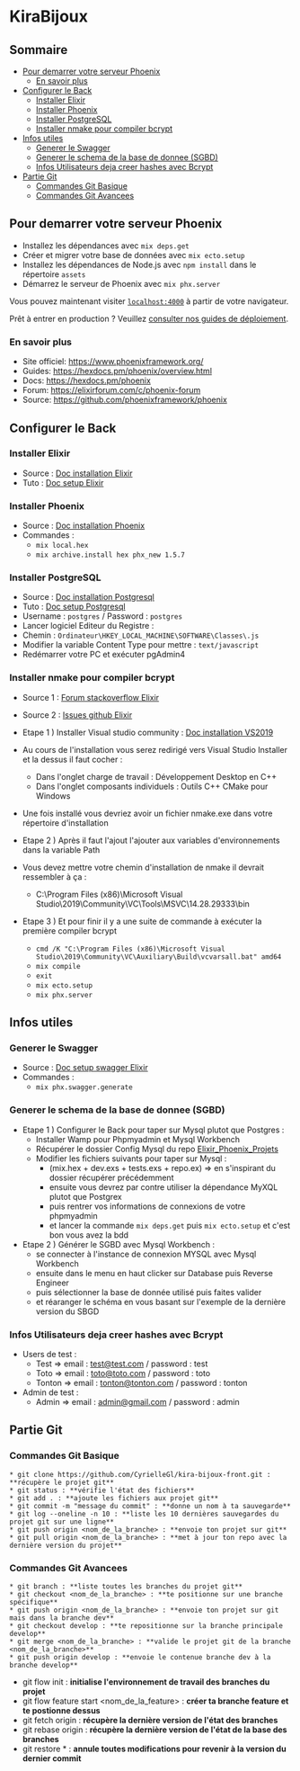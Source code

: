 # KiraBijoux

## Sommaire

* [Pour demarrer votre serveur Phoenix](#pour-demarrer-votre-serveur-phoenix)
  * [En savoir plus](#en-savoir-plus)
* [Configurer le Back](#configurer-le-back)
  * [Installer Elixir](#installer-elixir)
  * [Installer Phoenix](#installer-phoenix)
  * [Installer PostgreSQL](#installer-postgresql)
  * [Installer nmake pour compiler bcrypt](#installer-nmake-pour-compiler-bcrypt)
* [Infos utiles](#infos-utiles)
  * [Generer le Swagger](#generer-le-swagger)
  * [Generer le schema de la base de donnee (SGBD)](#generer-le-schema-de-la-base-de-donnee-sgbd)
  * [Infos Utilisateurs deja creer hashes avec Bcrypt](#infos-utilisateurs-deja-creer-hashes-avec-bcrypt)
* [Partie Git](#partie-git)
  * [Commandes Git Basique](#commandes-git-basique)
  * [Commandes Git Avancees](#commandes-git-avancees)
  
## Pour demarrer votre serveur Phoenix

- Installez les dépendances avec `mix deps.get`
- Créer et migrer votre base de données avec `mix ecto.setup`
- Installez les dépendances de Node.js avec `npm install` dans le répertoire `assets`
- Démarrez le serveur de Phoenix avec `mix phx.server`

Vous pouvez maintenant visiter [`localhost:4000`](http://localhost:4000) à partir de votre navigateur.

Prêt à entrer en production ? Veuillez [consulter nos guides de déploiement](https://hexdocs.pm/phoenix/deployment.html).

### En savoir plus

- Site officiel: https://www.phoenixframework.org/
- Guides: https://hexdocs.pm/phoenix/overview.html
- Docs: https://hexdocs.pm/phoenix
- Forum: https://elixirforum.com/c/phoenix-forum
- Source: https://github.com/phoenixframework/phoenix

## Configurer le Back

### Installer Elixir

  - Source : [Doc installation Elixir](https://bit.ly/3aCqkfG)
  - Tuto : [Doc setup Elixir](https://bit.ly/3mDcA6I)

### Installer Phoenix

  - Source : [Doc installation Phoenix](https://bit.ly/3mMQv5A)
  - Commandes :
    - `mix local.hex`
    - `mix archive.install hex phx_new 1.5.7`

### Installer PostgreSQL

  - Source : [Doc installation Postgresql](https://bit.ly/3mKFmlZ)
  - Tuto : [Doc setup Postgresql](https://bit.ly/3pnqhZj)
  - Username : `postgres` / Password : `postgres`
  - Lancer logiciel Editeur du Registre :
  - Chemin : `Ordinateur\HKEY_LOCAL_MACHINE\SOFTWARE\Classes\.js`
  - Modifier la variable Content Type pour mettre : `text/javascript`
  - Redémarrer votre PC et exécuter pgAdmin4

### Installer nmake pour compiler bcrypt

  - Source 1 : [Forum stackoverflow Elixir](https://bit.ly/3h7wsxs)
  - Source 2 : [Issues github Elixir](https://bit.ly/34yoqsA)

  - Etape 1 ) Installer Visual studio community : [Doc installation VS2019](https://bit.ly/3hcD79E)
  - Au cours de l'installation vous serez redirigé vers Visual Studio Installer et la dessus il faut cocher :
    - Dans l'onglet charge de travail : Développement Desktop en C++
    - Dans l'onglet composants individuels : Outils C++ CMake pour Windows
  - Une fois installé vous devriez avoir un fichier nmake.exe dans votre répertoire d'installation
  - Etape 2 ) Après il faut l'ajout l'ajouter aux variables d'environnements dans la variable Path
  - Vous devez mettre votre chemin d'installation de nmake il devrait ressembler à ça :
    - C:\Program Files (x86)\Microsoft Visual Studio\2019\Community\VC\Tools\MSVC\14.28.29333\bin
  - Etape 3 ) Et pour finir il y a une suite de commande à exécuter la première compiler bcrypt
    - `cmd /K "C:\Program Files (x86)\Microsoft Visual Studio\2019\Community\VC\Auxiliary\Build\vcvarsall.bat" amd64`
    - `mix compile`
    - `exit`
    - `mix ecto.setup`
    - `mix phx.server`

## Infos utiles

### Generer le Swagger
  - Source : [Doc setup swagger Elixir](https://bit.ly/2M63frD)
  - Commandes :
    - `mix phx.swagger.generate`

### Generer le schema de la base de donnee (SGBD)

  - Etape 1 ) Configurer le Back pour taper sur Mysql plutot que Postgres :
    - Installer Wamp pour Phpmyadmin et Mysql Workbench
    - Récupérer le dossier Config Mysql du repo [Elixir_Phoenix_Projets](https://bit.ly/3rC4gqJ)
    - Modifier les fichiers suivants pour taper sur Mysql :
      - (mix.hex + dev.exs + tests.exs + repo.ex) => en s'inspirant du dossier récupérer précédemment
      - ensuite vous devrez par contre utiliser la dépendance MyXQL plutot que Postgrex 
      - puis rentrer vos informations de connexions de votre phpmyadmin
      - et lancer la commande `mix deps.get` puis `mix ecto.setup` et c'est bon vous avez la bdd
  - Etape 2 ) Générer le SGBD avec Mysql Workbench :
    - se connecter à l'instance de connexion MYSQL avec Mysql Workbench
    - ensuite dans le menu en haut clicker sur Database puis Reverse Engineer
    - puis sélectionner la base de donnée utilisé puis faites valider
    - et réaranger le schéma en vous basant sur l'exemple de la dernière version du SBGD

### Infos Utilisateurs deja creer hashes avec Bcrypt

  - Users de test : 
    - Test => email : test@test.com / password : test 
    - Toto => email : toto@toto.com / password : toto 
    - Tonton => email : tonton@tonton.com / password : tonton 
  - Admin de test :
    - Admin => email : admin@gmail.com / password : admin

## Partie Git

### Commandes Git Basique
	* git clone https://github.com/CyrielleGl/kira-bijoux-front.git : **récupère le projet git**
	* git status : **vérifie l'état des fichiers**
	* git add . : **ajoute les fichiers aux projet git**
	* git commit -m "message du commit" : **donne un nom à ta sauvegarde**
	* git log --oneline -n 10 : **liste les 10 dernières sauvegardes du projet git sur une ligne**
	* git push origin <nom_de_la_branche> : **envoie ton projet sur git** 
	* git pull origin <nom_de_la_branche> : **met à jour ton repo avec la dernière version du projet** 	

### Commandes Git Avancees
	* git branch : **liste toutes les branches du projet git**
	* git checkout <nom_de_la_branche> : **te positionne sur une branche spécifique**
	* git push origin <nom_de_la_branche> : **envoie ton projet sur git mais dans la branche dev**
	* git checkout develop : **te repositionne sur la branche principale develop**
	* git merge <nom_de_la_branche> : **valide le projet git de la branche <nom_de_la_branche>**
	* git push origin develop : **envoie le contenue branche dev à la branche develop**
  * git flow init : **initialise l'environnement de travail des branches du projet**
  * git flow feature start <nom_de_la_feature> : **créer ta branche feature et te postionne dessus**
  * git fetch origin : **récupère la dernière version de l'état des branches**
  * git rebase origin : **récupère la dernière version de l'état de la base des branches**
  * git restore * : **annule toutes modifications pour revenir à la version du dernier commit**